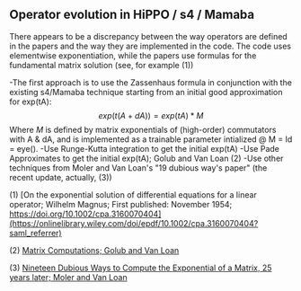 ## Operator evolution in HiPPO / s4 / Mamaba

There appears to be a discrepancy between the way operators are defined in the papers and the way they are implemented in the code.  The code uses elementwise exponentiation, while the papers use formulas for the fundamental matrix solution (see, for example (1))

-The first approach is to use the Zassenhaus formula in conjunction with the existing s4/Mamaba technique starting from an initial good approximation for exp(tA):
$$exp(t(A + dA)) = exp(tA) * M $$
Where $M$ is defined by matrix exponentials of (high-order) commutators with A & dA, and is implemented as a trainable parameter intialized @ M = Id = eye(). 
-Use Runge-Kutta integration to get the initial exp(tA)
-Use Pade Approximates to get the initial exp(tA); Golub and Van Loan (2)
-Use other techniques from Moler and Van Loan's "19 dubious way's paper" (the recent update, actually, (3))


(1) [On the exponential solution of differential equations for a linear operator; Wilhelm Magnus;
First published: November 1954; https://doi.org/10.1002/cpa.3160070404](https://onlinelibrary.wiley.com/doi/epdf/10.1002/cpa.3160070404?saml_referrer)

(2) [Matrix Computations; Golub and Van Loan](https://epubs.siam.org/doi/book/10.1137/1.9781421407944)

(3) [Nineteen Dubious Ways to Compute the Exponential of a Matrix, 25 years later; Moler and Van Loan](https://epubs.siam.org/doi/10.1137/S00361445024180)
